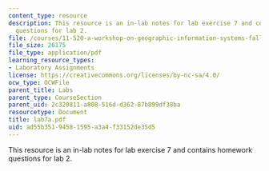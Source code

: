 ```yaml
---
content_type: resource
description: This resource is an in-lab notes for lab exercise 7 and contains homework
  questions for lab 2.
file: /courses/11-520-a-workshop-on-geographic-information-systems-fall-2005/ad55b35194581595a3a4f33152de35d5_lab7a.pdf
file_size: 26175
file_type: application/pdf
learning_resource_types:
- Laboratory Assignments
license: https://creativecommons.org/licenses/by-nc-sa/4.0/
ocw_type: OCWFile
parent_title: Labs
parent_type: CourseSection
parent_uid: 2c320811-a808-516d-d362-87b899df38ba
resourcetype: Document
title: lab7a.pdf
uid: ad55b351-9458-1595-a3a4-f33152de35d5
---
```

This resource is an in-lab notes for lab exercise 7 and contains homework questions for lab 2.